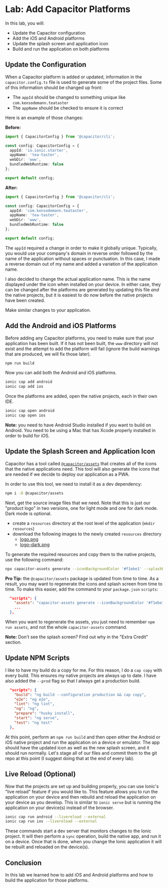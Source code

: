 # Lab: Add Capacitor Platforms

In this lab, you will:

- Update the Capacitor configuration
- Add the iOS and Android platforms
- Update the splash screen and application icon
- Build and run the application on both platforms

## Update the Configuration

When a Capacitor platform is added or updated, information in the `capacitor.config.ts` file is used to generate some of the project files. Some of this information should be changed up front:

- The `appId` should be changed to something unique like `com.kensodemann.teataster`
- The `appName` should be checked to ensure it is correct

Here is an example of those changes:

**Before:**

```TypeScript
import { CapacitorConfig } from '@capacitor/cli';

const config: CapacitorConfig = {
  appId: 'io.ionic.starter',
  appName: 'tea-taster',
  webDir: 'www',
  bundledWebRuntime: false
};

export default config;
```

**After:**

```TypeScript
import { CapacitorConfig } from '@capacitor/cli';

const config: CapacitorConfig = {
  appId: 'com.kensodemann.teataster',
  appName: 'tea-taster',
  webDir: 'www',
  bundledWebRuntime: false
};

export default config;
```

The `appId` required a change in order to make it globally unique. Typically, you would use your company's domain in reverse order followed by the name of the application without spaces or punctuation. In this case, I made a reverse domain out of my name and added a variation of the application name.

I also decided to change the actual application name. This is the name displayed under the icon when installed on your device. In either case, they can be changed after the platforms are generated by updating this file _and_ the native projects, but it is easiest to do now before the native projects have been created.

Make similar changes to your application.

## Add the Android and iOS Platforms

Before adding any Capacitor platforms, you need to make sure that your application has been built. If it has not been built, the `www` directory will not exist and the attempt to add the platform will fail (ignore the build warnings that are produced, we will fix those later).

```bash
npm run build
```

Now you can add both the Android and iOS platforms.

```bash
ionic cap add android
ionic cap add ios
```

Once the platforms are added, open the native projects, each in their own IDE.

```bash
ionic cap open android
ionic cap open ios
```

**Note:** you need to have Android Studio installed if you want to build on Android. You need to be using a Mac that has Xcode properly installed in order to build for iOS.

## Update the Splash Screen and Application Icon

Capacitor has a tool called <a href="https://www.npmjs.com/package/@capacitor/assets" target="_blank">`@capacitor/assets`</a> that creates all of the icons that the native applications need. This tool will also generate the icons that are needed if we decide to deploy our application as a PWA.

In order to use this tool, we need to install it as a dev dependency:

```bash
npm i -D @capacitor/assets
```

Next, get the source image files that we need. Note that this is just our "product logo" in two versions, one for light mode and one for dark mode. Dark mode is optional.

- create a `resources` directory at the root level of the application (`mkdir resources`)
- download the following images to the newly created `resources` directory
  - <a download href="/assets/packages/ionic-angular/logo.png">logo.png</a>
  - <a download href="/assets/packages/ionic-angular/logo-dark.png">logo-dark.png</a>

To generate the required resources and copy them to the native projects, use the following command:

```bash
npx capacitor-assets generate --iconBackgroundColor '#f1ebe1' --splashBackgroundColor '#f1ebe1' --iconBackgroundColorDark '#110b00' --splashBackgroundColorDark '#110b00'
```

**Pro Tip:** the `@capacitor/assets` package is updated from time to time. As a result, you may want to regenerate the icons and splash screen from time to time. To make this easier, add the command to your `package.json` `scripts`:

```JSON
  "scripts": {
    "assets": "capacitor-assets generate --iconBackgroundColor '#f1ebe1' --splashBackgroundColor '#f1ebe1' --iconBackgroundColorDark '#110b00' --splashBackgroundColorDark '#110b00'",
    ...
  },
```

When you want to regenerate the assets, you just need to remember `npm run assets`, and not the whole `capacitor-assets` command.

**Note:** Don't see the splash screen? Find out why in the "Extra Credit" section.

## Update NPM Scripts

I like to have my build do a copy for me. For this reason, I do a `cap copy` with every build. This ensures my native projects are always up to date. I have also added the `--prod` flag so that I always get a production build.

```JSON
  "scripts": {
    "build": "ng build --configuration production && cap copy",
    "e2e": "ng e2e",
    "lint": "ng lint",
    "ng": "ng",
    "prepare": "husky install",
    "start": "ng serve",
    "test": "ng test"
  },
```

At this point, perform an `npm run build` and then open either the Android or iOS native project and run the application on a device or emulator. The app should have the updated icon as well as the new splash screen, and it should run normally. Let's stage all of our files and commit them to the git repo at this point (I suggest doing that at the end of every lab).

## Live Reload (Optional)

Now that the projects are set up and building properly, you can use Ionic's "live reload" feature if you would like to. This feature allows you to run the application on your device and then rebuild and reload the application on your device as you develop. This is similar to `ionic serve` but is running the application on your device(s) instead of the browser.

```bash
ionic cap run android --livereload --external
ionic cap run ios --livereload --external
```

These commands start a dev server that monitors changes to the Ionic project. It will then perform a `sync` operation, build the native app, and run it on a device. Once that is done, when you change the Ionic application it will be rebuilt and reloaded on the device(s).

## Conclusion

In this lab we learned how to add iOS and Android platforms and how to build the application for those platforms.
